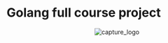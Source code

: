 # Golang full course project

<p align="center">
    <img src="booking-app/Capture d’écran 2024-11-08 204000.png" alt="capture_logo">
</p>